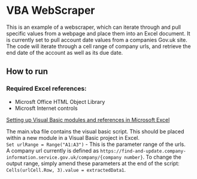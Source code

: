 # VBA WebScraper

This is an example of a webscraper, which can iterate through and pull specific values from a webpage and place them into an Excel document. It is currently set to pull account date values from a companies Gov.uk site. The code will iterate through a cell range of company urls, and retrieve the end date of the account as well as its due date. 

## How to run
### Required Excel references:

* Microsft Office HTML Object Library
* Microsft Internet controls

[Setting up Visual Basic modules and references in Microsoft Excel](https://oxylabs.io/blog/web-scraping-excel-vba)

The main.vba file contains the visual basic script. This should be placed within a new module in a Visual Basic project in Excel. 
</br>`Set urlRange = Range("A1:A3")` - This is the parameter range of the urls. </br>A company url currently is defined as `https://find-and-update.company-information.service.gov.uk/company/{company number}`. 
To change the output range, simply amend these parameters at the end of the script: `Cells(urlCell.Row, 3).value = extractedData1`.

